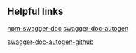 ## Helpful links

[npm-swagger-doc](https://www.npmjs.com/package/swagger-autogen)
[swagger-doc-autogen](https://medium.com/swlh/automatic-api-documentation-in-node-js-using-swagger-dd1ab3c78284)

[swagger-doc-autogen-github](https://github.com/davibaltar/example-swagger-autogen)
